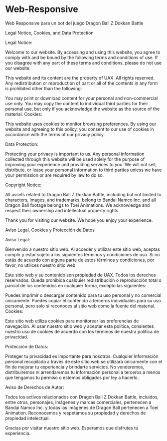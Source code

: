 # Web-Responsive
Web Responsive para un bot del juego Dragon Ball Z Dokkan Battle

Legal Notice, Cookies, and Data Protection

Legal Notice:

Welcome to our website. By accessing and using this website, you agree to comply with and be bound by the following terms and conditions of use. If you disagree with any part of these terms and conditions, please do not use our website.

This website and its content are the property of UAX. All rights reserved. Any redistribution or reproduction of part or all of the contents in any form is prohibited other than the following:

You may print or download content for your personal and non-commercial use only.
You may copy the content to individual third parties for their personal use, but only if you acknowledge the website as the source of the material.
Cookies:

This website uses cookies to monitor browsing preferences. By using our website and agreeing to this policy, you consent to our use of cookies in accordance with the terms of our privacy policy.

Data Protection:

Protecting your privacy is important to us. Any personal information collected through this website will be used solely for the purpose of improving your experience and providing services to you. We will not sell, distribute, or lease your personal information to third parties unless we have your permission or are required by law to do so.

Copyright Notice:

All assets related to Dragon Ball Z Dokkan Battle, including but not limited to characters, images, and trademarks, belong to Bandai Namco Inc. and all Dragon Ball footage belongs to Toei Animations. We acknowledge and respect their ownership and intellectual property rights.

Thank you for visiting our website. We hope you enjoy your experience.

Aviso Legal, Cookies y Protección de Datos

Aviso Legal:

Bienvenido a nuestro sitio web. Al acceder y utilizar este sitio web, aceptas cumplir y estar sujeto a los siguientes términos y condiciones de uso. Si no estás de acuerdo con alguna parte de estos términos y condiciones, por favor, no utilices nuestro sitio web.

Este sitio web y su contenido son propiedad de UAX. Todos los derechos reservados. Queda prohibida cualquier redistribución o reproducción total o parcial de los contenidos en cualquier forma, excepto las siguientes:

Puedes imprimir o descargar contenido para tu uso personal y no comercial únicamente.
Puedes copiar el contenido a terceros individuales para su uso personal, pero solo si reconoces al sitio web como la fuente del material.
Cookies:

Este sitio web utiliza cookies para monitorear las preferencias de navegación. Al usar nuestro sitio web y aceptar esta política, consientes nuestro uso de cookies de acuerdo con los términos de nuestra política de privacidad.

Protección de Datos:

Proteger tu privacidad es importante para nosotros. Cualquier información personal recopilada a través de este sitio web se utilizará únicamente con el fin de mejorar tu experiencia y brindarte servicios. No venderemos, distribuiremos ni arrendaremos tu información personal a terceros a menos que tengamos tu permiso o estemos obligados por ley a hacerlo.

Aviso de Derechos de Autor:

Todos los activos relacionados con Dragon Ball Z Dokkan Battle, incluidos, entre otros, personajes, imágenes y marcas comerciales, pertenecen a Bandai Namco Inc. y todas las imágenes de Dragon Ball pertenecen a Toei Animation. Reconocemos y respetamos su propiedad y derechos de propiedad intelectual.

Gracias por visitar nuestro sitio web. Esperamos que disfrutes tu experiencia.